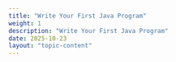 ```yaml
---
title: "Write Your First Java Program"
weight: 1
description: "Write Your First Java Program"
date: 2025-10-23
layout: "topic-content"
---
```

